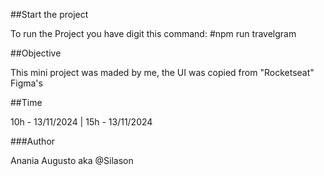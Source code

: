 ##Start the project

To run the Project you have digit this command: #npm run travelgram

##Objective

This mini project was maded by me, the UI was copied from "Rocketseat" Figma's

##Time

10h - 13/11/2024 | 15h - 13/11/2024

###Author

Anania Augusto aka @Silason

